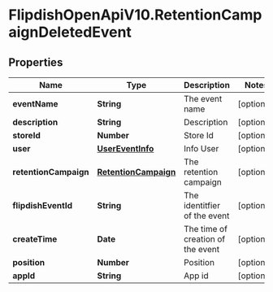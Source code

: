 # FlipdishOpenApiV10.RetentionCampaignDeletedEvent

## Properties
Name | Type | Description | Notes
------------ | ------------- | ------------- | -------------
**eventName** | **String** | The event name | [optional] 
**description** | **String** | Description | [optional] 
**storeId** | **Number** | Store Id | [optional] 
**user** | [**UserEventInfo**](UserEventInfo.md) | Info User | [optional] 
**retentionCampaign** | [**RetentionCampaign**](RetentionCampaign.md) | The retention campaign | [optional] 
**flipdishEventId** | **String** | The identitfier of the event | [optional] 
**createTime** | **Date** | The time of creation of the event | [optional] 
**position** | **Number** | Position | [optional] 
**appId** | **String** | App id | [optional] 


